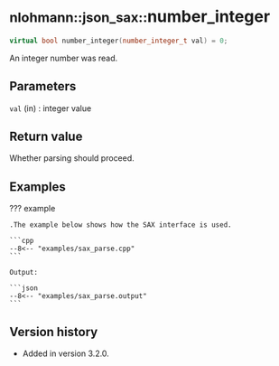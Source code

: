 # <small>nlohmann::json_sax::</small>number_integer

```cpp
virtual bool number_integer(number_integer_t val) = 0;
```

An integer number was read.

## Parameters

`val` (in)
:   integer value

## Return value

Whether parsing should proceed.

## Examples

??? example

    .The example below shows how the SAX interface is used.

    ```cpp
    --8<-- "examples/sax_parse.cpp"
    ```
    
    Output:
    
    ```json
    --8<-- "examples/sax_parse.output"
    ```

## Version history

- Added in version 3.2.0.
